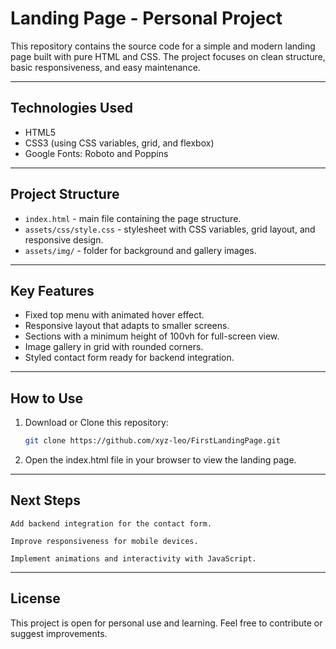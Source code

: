 # Landing Page - Personal Project

This repository contains the source code for a simple and modern landing page built with pure HTML and CSS. The project focuses on clean structure, basic responsiveness, and easy maintenance.

---

## Technologies Used

- HTML5  
- CSS3 (using CSS variables, grid, and flexbox)  
- Google Fonts: Roboto and Poppins

---

## Project Structure

- `index.html` - main file containing the page structure.  
- `assets/css/style.css` - stylesheet with CSS variables, grid layout, and responsive design.  
- `assets/img/` - folder for background and gallery images.

---

## Key Features

- Fixed top menu with animated hover effect.  
- Responsive layout that adapts to smaller screens.  
- Sections with a minimum height of 100vh for full-screen view.  
- Image gallery in grid with rounded corners.  
- Styled contact form ready for backend integration.

---

## How to Use

1. Download or Clone this repository:  
   ```bash
   git clone https://github.com/xyz-leo/FirstLandingPage.git
2. Open the index.html file in your browser to view the landing page.

---

## Next Steps

    Add backend integration for the contact form.

    Improve responsiveness for mobile devices.

    Implement animations and interactivity with JavaScript.

---

## License

This project is open for personal use and learning.
Feel free to contribute or suggest improvements.
